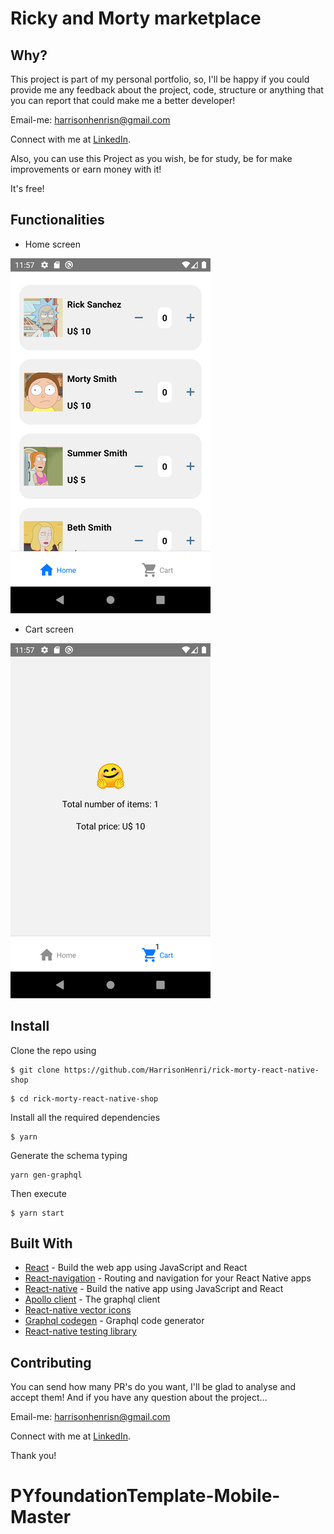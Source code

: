 # Ricky and Morty marketplace

## Why?

This project is part of my personal portfolio, so, I'll be happy if you could provide me any feedback about the project, code, structure or anything that you can report that could make me a better developer!

Email-me: harrisonhenrisn@gmail.com

Connect with me at [LinkedIn](https://linkedin.com/in/harrison-henri-dos-santos-nascimento).

Also, you can use this Project as you wish, be for study, be for make improvements or earn money with it!

It's free!

## Functionalities

- Home screen

![](assets/home.png)

- Cart screen

![](assets/cart.png)

## Install

Clone the repo using

```
$ git clone https://github.com/HarrisonHenri/rick-morty-react-native-shop
```

```
$ cd rick-morty-react-native-shop
```

Install all the required dependencies

```
$ yarn
```

Generate the schema typing

```
yarn gen-graphql
```


Then execute

```
$ yarn start
```

## Built With

- [React](https://github.com/facebook/react) - Build the web app using JavaScript and React
- [React-navigation](https://github.com/react-navigation/react-navigation) - Routing and navigation for your React Native apps
- [React-native](https://github.com/expo/react-native) - Build the native app using JavaScript and React
- [Apollo client](https://github.com/apollographql/apollo-client) - The graphql client
- [React-native vector icons](https://github.com/oblador/react-native-vector-icons) 
- [Graphql codegen](https://github.com/dotansimha/graphql-code-generator) - Graphql code generator
- [React-native testing library](https://github.com/callstack/react-native-testing-library) 

## Contributing

You can send how many PR's do you want, I'll be glad to analyse and accept them! And if you have any question about the project...

Email-me: harrisonhenrisn@gmail.com

Connect with me at [LinkedIn](https://linkedin.com/in/harrison-henri-dos-santos-nascimento-a6ba33112).

Thank you!
# PYfoundationTemplate-Mobile-Master
